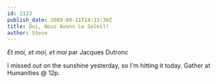 ```yaml
---
id: 2123
publish_date: 2009-09-11T14:13:30Z
title: Oui, Nous Avons Le Soleil!
author: Steve
---
```

      
_Et moi, et moi, et moi_ par Jacques Dutronc

I missed out on the sunshine yesterday, so I'm hitting it today. Gather at Humanities @ 12p.